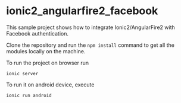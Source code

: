 # ionic2_angularfire2_facebook

This sample project shows how to integrate Ionic2/AngularFire2 with Facebook authentication.

Clone the repository and run the `npm install` command to get all the modules locally on the machine.

To run the project on browser run

`ionic server`

To run it on android device, execute

`ionic run android`
